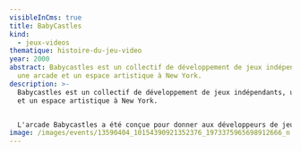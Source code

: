 ```yaml
---
visibleInCms: true
title: BabyCastles
kind:
  - jeux-videos
thematique: histoire-du-jeu-video
year: 2000
abstract: Babycastles est un collectif de développement de jeux indépendants,
  une arcade et un espace artistique à New York.
description: >-
  Babycastles est un collectif de développement de jeux indépendants, une arcade
  et un espace artistique à New York.


  L'arcade Babycastles a été conçue pour donner aux développeurs de jeux indépendants un lieu public pour montrer leurs projets et pour établir ces jeux en tant que culture sociale pour New York.
image: /images/events/13590404_10154390921352376_1973375965698912666_n.jpg
---
```

